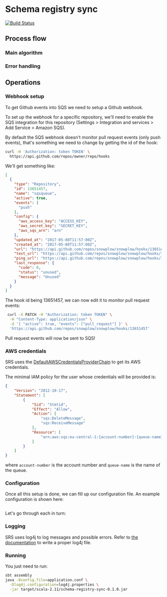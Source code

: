 # Schema registry sync

[![Build Status](https://travis-ci.com/snowplow-incubator/cla-bot.svg?token=rA744zFX5YFUNdyp1U6x&branch=master)](https://travis-ci.com/snowplow-incubator/cla-bot)

## Process flow

### Main algorithm


### Error handling

## Operations

### Webhook setup

To get Github events into SQS we need to setup a Github webhook.

To set up the webhook for a specific repository, we'll need to enable the SQS integration for this
repository (Settings > Integration and services > Add Service > Amazon SQS).

By default the SQS webhook doesn't monitor pull request events (only push events), that's something
we need to change by getting the id of the hook:

```bash
curl -H 'Authorization: token TOKEN' \
  https://api.github.com/repos/owner/repo/hooks
```

We'll get something like:

```json
[
  {
    "type": "Repository",
    "id": 13651457,
    "name": "sqsqueue",
    "active": true,
    "events": [
      "push"
    ],
    "config": {
      "aws_access_key": "ACCESS_KEY",
      "aws_secret_key": "SECRET_KEY",
      "aws_sqs_arn": "arn"
    },
    "updated_at": "2017-05-08T11:57:00Z",
    "created_at": "2017-05-08T11:57:00Z",
    "url": "https://api.github.com/repos/snowplow/snowplow/hooks/13651457",
    "test_url": "https://api.github.com/repos/snowplow/snowplow/hooks/13651457/test",
    "ping_url": "https://api.github.com/repos/snowplow/snowplow/hooks/13651457/pings",
    "last_response": {
      "code": 0,
      "status": "unused",
      "message": "Unused"
    }
  }
]
```

The hook id being 13651457, we can now edit it to monitor pull request events:

```bash
 curl -X PATCH -H "Authorization: token TOKEN" \
  -H "Content-Type: application/json" \
  -d '{ "active": true, "events": ["pull_request"] }' \
  'https://api.github.com/repos/snowplow/snowplow/hooks/13651457'
```

Pull request events will now be sent to SQS!

### AWS credentials

SRS uses the [DefaultAWSCredentialsProviderChain][dacpc] to get its AWS credentials.

The minimal IAM policy for the user whose credentials will be provided is:

```json
{
    "Version": "2012-10-17",
    "Statement": [
        {
            "Sid": "Stmtid",
            "Effect": "Allow",
            "Action": [
                "sqs:DeleteMessage",
                "sqs:ReceiveMessage"
            ],
            "Resource": [
                "arn:aws:sqs:eu-central-1:{account-number}:{queue-name}"
            ]
        }
    ]
}
```

where `account-number` is the account number and `queue-name` is the name of
the queue.

### Configuration

Once all this setup is done, we can fill up our configuration file. An example configuration is
shown here:

```
```

Let's go through each in turn:

### Logging

SRS uses log4j to log messages and possible errors. Refer to [the documentation][log4j] to write a
proper log4j file.

### Running

You just need to run:

```bash
sbt assembly
java -Dconfig.file=application.conf \
  -Dlog4j.configuration=log4j.properties \
  -jar target/scala-2.11/schema-registry-sync-0.1.0.jar
```

[webhooks]: https://developer.github.com/webhooks/
[sqs]: https://aws.amazon.com/sqs/
[log4j]: https://docs.oracle.com/cd/E29578_01/webhelp/cas_webcrawler/src/cwcg_config_log4j_file.html
[dacpc]: http://docs.aws.amazon.com/AWSJavaSDK/latest/javadoc/com/amazonaws/auth/DefaultAWSCredentialsProviderChain.html
